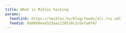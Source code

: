 ```yaml
---
title: What is Miklos hacking
params:
  feedlink: https://vmiklos.hu/blog/feeds/all.rss.xml
  feedid: 8dd9b0ead323aac228520c2cbefa0f47
---
```


